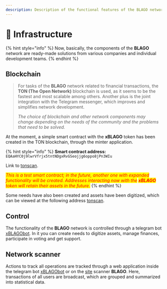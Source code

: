```yaml
---
description: Description of the functional features of the BLAGO network
---
```


# 🌱 Infrastructure

{% hint style="info" %}
Now, basically, the components of the **BLAGO** network are ready-made solutions from various companies and individual development teams.
{% endhint %}

## Blockchain

> For tasks of the **BLAGO** network related to financial transactions, the **TON (The Open Network)** blockchain is used, as it seems to be the fastest and most scalable among others. Another plus is the joint integration with the Telegram messenger, which improves and simplifies network development.&#x20;
>
> _The choice of blockchain and other network components may change depending on the needs of the community and the problems that need to be solved._

At the moment, a simple smart contract with the **xBLAGO** token has been created in the TON blockchain, through the minter application.

{% hint style="info" %}
**Smart contract address:** `EQAaHYC0j9lwrVfrjx5tntNDgxRvGSeojjg6oppo8jPn3WIu`

Link to [tonscan](https://tonscan.org/jetton/EQAaHYC0j9lwrVfrjx5tntNDgxRvGSeojjg6oppo8jPn3WIu).

_<mark style="color:red;">This is a test smart contract; in the future, another one with expanded functionality will be created. Addresses interacting now with the</mark> <mark style="color:red;"></mark><mark style="color:red;">**xBLAGO**</mark> <mark style="color:red;"></mark><mark style="color:red;">token will retain their assets in the future.</mark>_&#x20;
{% endhint %}

Some needs have also been created and assets have been digitized, which can be viewed at the following address [tonscan](https://tonscan.org/address/EQA9fcLk-yoJ8SeY9FRoRS4coZZwbWcCCtpQWSC9i\_8zGz\_J#nfts).

## Control

The functionality of the **BLAGO** network is controlled through a telegram bot [xBLAGObot](https://xblagobot.t.me). In it you can create needs to digitize assets, manage finances, participate in voting and get support.

## Network scanner

Actions to track all operations are tracked through a web application inside the telegram bot [xBLAGObot](https://xblagobot.t.me) or on the [site](https://blago.pages.dev) scanner **BLAGO**. Here, transactions of all users are broadcast, which are grouped and summarized into statistical data.

